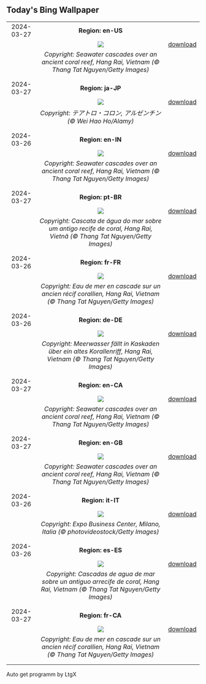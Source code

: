 ## Today's Bing Wallpaper
|      |      |      |
| :----: | :----: | :----: |
|2024-03-27|**Region: en-US**||
||![](https://www.bing.com/th?id=OHR.HangRaiVietnam_EN-US2418713642_UHD.jpg&pid=hp&w=1152&h=648&rs=1&c=4)| [download](https://www.bing.com/th?id=OHR.HangRaiVietnam_EN-US2418713642_UHD.jpg)|
||*Copyright: Seawater cascades over an ancient coral reef, Hang Rai, Vietnam (© Thang Tat Nguyen/Getty Images)*
||
|||
|2024-03-27|**Region: ja-JP**||
||![](https://www.bing.com/th?id=OHR.TeatroColon_JA-JP5032198346_UHD.jpg&pid=hp&w=1152&h=648&rs=1&c=4)| [download](https://www.bing.com/th?id=OHR.TeatroColon_JA-JP5032198346_UHD.jpg)|
||*Copyright: テアトロ・コロン, アルゼンチン (© Wei Hao Ho/Alamy)*
||
|||
|2024-03-26|**Region: en-IN**||
||![](https://www.bing.com/th?id=OHR.HangRaiVietnam_EN-IN1740946404_UHD.jpg&pid=hp&w=1152&h=648&rs=1&c=4)| [download](https://www.bing.com/th?id=OHR.HangRaiVietnam_EN-IN1740946404_UHD.jpg)|
||*Copyright: Seawater cascades over an ancient coral reef, Hang Rai, Vietnam (© Thang Tat Nguyen/Getty Images)*
||
|||
|2024-03-27|**Region: pt-BR**||
||![](https://www.bing.com/th?id=OHR.HangRaiVietnam_PT-BR9135997938_UHD.jpg&pid=hp&w=1152&h=648&rs=1&c=4)| [download](https://www.bing.com/th?id=OHR.HangRaiVietnam_PT-BR9135997938_UHD.jpg)|
||*Copyright: Cascata de água do mar sobre um antigo recife de coral, Hang Rai, Vietnã (© Thang Tat Nguyen/Getty Images)*
||
|||
|2024-03-26|**Region: fr-FR**||
||![](https://www.bing.com/th?id=OHR.HangRaiVietnam_FR-FR8788707911_UHD.jpg&pid=hp&w=1152&h=648&rs=1&c=4)| [download](https://www.bing.com/th?id=OHR.HangRaiVietnam_FR-FR8788707911_UHD.jpg)|
||*Copyright: Eau de mer en cascade sur un ancien récif corallien, Hang Rai, Vietnam (© Thang Tat Nguyen/Getty Images)*
||
|||
|2024-03-26|**Region: de-DE**||
||![](https://www.bing.com/th?id=OHR.HangRaiVietnam_DE-DE4086995351_UHD.jpg&pid=hp&w=1152&h=648&rs=1&c=4)| [download](https://www.bing.com/th?id=OHR.HangRaiVietnam_DE-DE4086995351_UHD.jpg)|
||*Copyright: Meerwasser fällt in Kaskaden über ein altes Korallenriff, Hang Rai, Vietnam (© Thang Tat Nguyen/Getty Images)*
||
|||
|2024-03-27|**Region: en-CA**||
||![](https://www.bing.com/th?id=OHR.HangRaiVietnam_EN-CA5331953765_UHD.jpg&pid=hp&w=1152&h=648&rs=1&c=4)| [download](https://www.bing.com/th?id=OHR.HangRaiVietnam_EN-CA5331953765_UHD.jpg)|
||*Copyright: Seawater cascades over an ancient coral reef, Hang Rai, Vietnam (© Thang Tat Nguyen/Getty Images)*
||
|||
|2024-03-27|**Region: en-GB**||
||![](https://www.bing.com/th?id=OHR.HangRaiVietnam_EN-GB3016593740_UHD.jpg&pid=hp&w=1152&h=648&rs=1&c=4)| [download](https://www.bing.com/th?id=OHR.HangRaiVietnam_EN-GB3016593740_UHD.jpg)|
||*Copyright: Seawater cascades over an ancient coral reef, Hang Rai, Vietnam (© Thang Tat Nguyen/Getty Images)*
||
|||
|2024-03-26|**Region: it-IT**||
||![](https://www.bing.com/th?id=OHR.Milanbusinesscenter_IT-IT6797515629_UHD.jpg&pid=hp&w=1152&h=648&rs=1&c=4)| [download](https://www.bing.com/th?id=OHR.Milanbusinesscenter_IT-IT6797515629_UHD.jpg)|
||*Copyright: Expo Business Center, Milano, Italia (© photovideostock/Getty Images)*
||
|||
|2024-03-26|**Region: es-ES**||
||![](https://www.bing.com/th?id=OHR.HangRaiVietnam_ES-ES8273650345_UHD.jpg&pid=hp&w=1152&h=648&rs=1&c=4)| [download](https://www.bing.com/th?id=OHR.HangRaiVietnam_ES-ES8273650345_UHD.jpg)|
||*Copyright: Cascadas de agua de mar sobre un antiguo arrecife de coral, Hang Rai, Vietnam (© Thang Tat Nguyen/Getty Images)*
||
|||
|2024-03-27|**Region: fr-CA**||
||![](https://www.bing.com/th?id=OHR.HangRaiVietnam_FR-CA7557188364_UHD.jpg&pid=hp&w=1152&h=648&rs=1&c=4)| [download](https://www.bing.com/th?id=OHR.HangRaiVietnam_FR-CA7557188364_UHD.jpg)|
||*Copyright: Eau de mer en cascade sur un ancien récif corallien, Hang Rai, Vietnam (© Thang Tat Nguyen/Getty Images)*
||
|||

Auto get programm by LtgX
